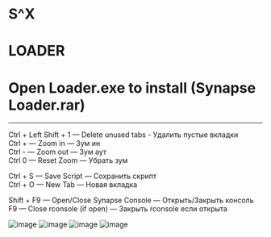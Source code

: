 # S^X
# LOADER

# Open Loader.exe to install (Synapse Loader.rar)
------------------------------------------------------------------------------------------------------------------------------------------

Ctrl + Left Shift + 1 — Delete unused tabs - Удалить пустые вкладки\
Ctrl + — Zoom in — Зум ин\
Ctrl - — Zoom out — Зум аут\
Ctrl 0 — Reset Zoom — Убрать зум

Ctrl + S — Save Script — Сохранить скрипт\
Ctrl + O — New Tab — Новая вкладка

Shift + F9 — Open/Close Synapse Console — Открыть/Закрыть консоль\
F9 — Close rconsole (if open) — Закрыть rconsole если открыта

![image](https://github.com/user-attachments/assets/5a3c3596-5a68-494b-a3ea-28cc703de5c9)
![image](https://github.com/user-attachments/assets/e3f5ede8-a4c2-40d5-9e9e-e15f63892da8)
![image](https://github.com/user-attachments/assets/5213b401-02f0-4867-9276-6058545db9fc)
![image](https://github.com/user-attachments/assets/4ec30d06-aff1-4056-b2bd-c49725459062)
